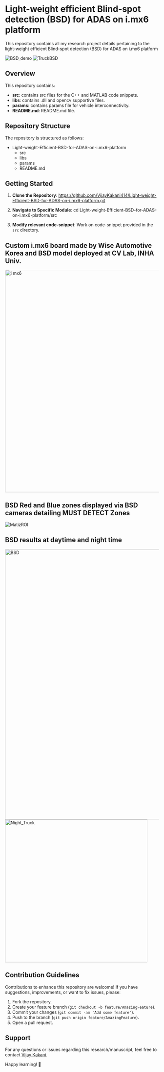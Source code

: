 # Light-weight efficient Blind-spot detection (BSD) for ADAS on i.mx6 platform

This repository contains all my research project details pertaining to the light-weight efficient Blind-spot detection (BSD) for ADAS on i.mx6 platform

![BSD_demo](https://github.com/VijayKakani414/Light-weight-Efficient-BSD-for-ADAS-on-i.mx6-platform/assets/25151205/55c096b3-2765-488e-ae68-3b83063d695e)
![TruckBSD](https://github.com/VijayKakani414/Light-weight-Efficient-BSD-for-ADAS-on-i.mx6-platform/assets/25151205/2a5926f1-7c89-45b7-a3e4-c545e68a4cd2)


## Overview

This repository contains:

- **src**: contains src files for the C++ and MATLAB code snippets.
- **libs**: contains .dll and opencv supportive files.
- **params**: contains params file for vehicle interconnectivity.
- **README.md**: README.md file.

## Repository Structure

The repository is structured as follows:
- Light-weight-Efficient-BSD-for-ADAS-on-i.mx6-platform 
  - src
  - libs
  - params
  - README.md

## Getting Started

1. **Clone the Repository**: 
https://github.com/VijayKakani414/Light-weight-Efficient-BSD-for-ADAS-on-i.mx6-platform.git

2. **Navigate to Specific Module**: 
cd Light-weight-Efficient-BSD-for-ADAS-on-i.mx6-platform/src

3. **Modify relevant code-snippet**: Work on code-snippet provided in the `src` directory.

## Custom i.mx6 board made by Wise Automotive Korea and BSD model deployed at CV Lab, INHA Univ.

<img width="725" alt="i mx6" src="https://github.com/VijayKakani414/Light-weight-Efficient-BSD-for-ADAS-on-i.mx6-platform/assets/25151205/8e3baba9-baca-4df6-9cb5-54a57d51c32c">


## BSD Red and Blue zones displayed via BSD cameras detailing MUST DETECT Zones

![MatizROI](https://github.com/VijayKakani414/Light-weight-Efficient-BSD-for-ADAS-on-i.mx6-platform/assets/25151205/6bdac756-0b75-4d7a-beb3-0c506efcfb4d)


## BSD results at daytime and night time

<img width="881" alt="BSD" src="https://github.com/VijayKakani414/Light-weight-Efficient-BSD-for-ADAS-on-i.mx6-platform/assets/25151205/a42e8f27-5ee1-41d0-9791-5a58093b523e">
<img width="466" alt="Night_Truck" src="https://github.com/VijayKakani414/Light-weight-Efficient-BSD-for-ADAS-on-i.mx6-platform/assets/25151205/0dd57fad-bb85-4585-9917-fe3a65b47f1c">


## Contribution Guidelines

Contributions to enhance this repository are welcome! If you have suggestions, improvements, or want to fix issues, please:

1. Fork the repository.
2. Create your feature branch (`git checkout -b feature/AmazingFeature`).
3. Commit your changes (`git commit -am 'Add some feature'`).
4. Push to the branch (`git push origin feature/AmazingFeature`).
5. Open a pull request.

## Support

For any questions or issues regarding this research/manuscript, feel free to contact [Vijay Kakani](mailto:vijaykakanivja@gmail.com).

Happy learning! 🚀
